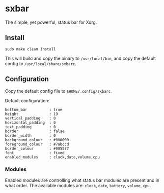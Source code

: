 # sxbar

The simple, yet powerful, status bar for Xorg.

## Install

```
sudo make clean install
```

This will build and copy the binary to `/usr/local/bin`, and copy the default config to `/usr/local/share/sxbarc`.

## Configuration

Copy the default config file to `$HOME/.config/sxbarc`.

Default configuration:

```
bottom_bar          : true
height              : 19
vertical_padding    : 0
horizontal_padding  : 0
text_padding        : 0
border              : false
border_width        : 0
background_colour   : #000000
foreground_colour   : #7abccd
border_colour       : #005577
font                : fixed
enabled_modules     : clock,date,volume,cpu
```

### Modules

Enabled modules are controlling what status bar modules are present and in what order. The available modules are: `clock`, `date`, `battery`, `volume`, `cpu`.
